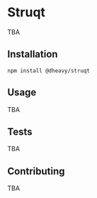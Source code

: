 Struqt
=========

  TBA

## Installation

  `npm install @dheavy/struqt`

## Usage

  TBA


## Tests

  TBA

## Contributing

  TBA

